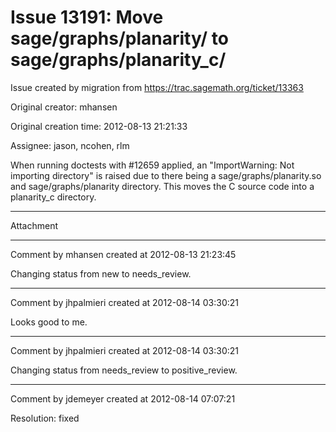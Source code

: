 # Issue 13191: Move sage/graphs/planarity/ to sage/graphs/planarity_c/

Issue created by migration from https://trac.sagemath.org/ticket/13363

Original creator: mhansen

Original creation time: 2012-08-13 21:21:33

Assignee: jason, ncohen, rlm

When running doctests with #12659 applied, an "ImportWarning: Not importing directory" is raised due to there being a sage/graphs/planarity.so and sage/graphs/planarity directory.  This moves the C source code into a planarity_c directory.


---

Attachment


---

Comment by mhansen created at 2012-08-13 21:23:45

Changing status from new to needs_review.


---

Comment by jhpalmieri created at 2012-08-14 03:30:21

Looks good to me.


---

Comment by jhpalmieri created at 2012-08-14 03:30:21

Changing status from needs_review to positive_review.


---

Comment by jdemeyer created at 2012-08-14 07:07:21

Resolution: fixed
